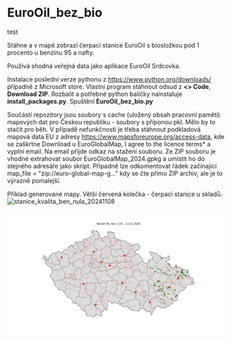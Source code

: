 # EuroOil_bez_bio
test

Stáhne a v mapě zobrazí čerpací stanice EuroOil s biosložkou pod 1 procento u benzinu 95 a nafty. 

Používá shodná veřejná data jako aplikace EuroOil Srdcovka.

Instalace poslední verze pythonu z https://www.python.org/downloads/ případně z Microsoft store. Vlastni program stáhnout odsud z **<> Code**, **Download ZIP**. Rozbalit a potřebné python balíčky nainstaluje **install_packages.py**. Spuštění **EuroOil_bez_bio.py**

Součástí repozitory jsou soubory s cache (uložený obsah pracovní paměti) mapových dat pro Českou republiku - soubory s příponou pkl. Mělo by to stačit pro běh. V případě nefunkčnosti je třeba stáhnout podkladová mapová data EU z adresy https://www.mapsforeurope.org/access-data, kde se zaškrtne Download u EuroGlobalMap,  I agree to the licence terms* a vyplní email. Na email přijde odkaz na stažení souboru. Ze ZIP souboru je vhodné extrahovat soubor EuroGlobalMap_2024.gpkg a umístit ho do stejného adresáře jako skript. Případně lze odkomentovat řádek začínající map_file = "zip://euro-global-map-g..." kdy se čte přímo ZIP archiv, ale je to výrazně pomalejší.

Příklad generované mapy. Větší červená kolečka - čerpací stanice u skladů.
![stanice_kvalita_ben_nula_20241108](https://github.com/user-attachments/assets/e217c6e0-a40c-43ab-87a9-17f2e3dea6d6)


![stanice_kvalita_ben_nula](https://github.com/jan-tomek/EuroOil_bez_bio/blob/main/stanice_kvalita_ben_nula.png)
